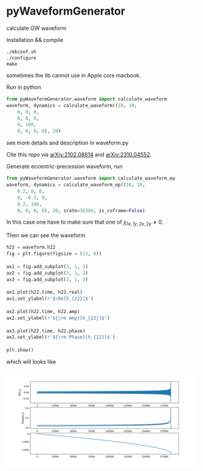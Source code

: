# pyWaveformGenerator
calculate GW waveform

Installation && compile
```
./mkconf.sh
./configure
make
```
sometimes the lib cannot use in Apple core macbook.


Run in python
```python
from pyWaveformGenerator.waveform import calculate_waveform
waveform, dynamics = calculate_waveform((10, 10, 
	0, 0, 0, 
	0, 0, 0, 
	0, 100, 
	0, 0, 0, 0), 20)
```
see more details and description in waveform.py

Cite this repo via [arXiv:2102.08614](https://arxiv.org/abs/2102.08614)  and [arXiv:2310.04552](https://arxiv.org/abs/2310.04552).

Generate eccentric-precession waveform, run

```python
from pyWaveformGenerator.waveform import calculate_waveform_ep
waveform, dynamics = calculate_waveform_ep((10, 10, 
	0.2, 0, 0, 
	0, -0.3, 0, 
	0.2, 100, 
	0, 0, 0, 0), 20, srate=16384, is_coframe=False)
```

In this case one have to make sure that one of $\chi_{1x,1y,2x,2y}\neq0$.

Then we can see the waveform

```Python
h22 = waveform.h22
fig = plt.figure(figsize = (12, 6))

ax1 = fig.add_subplot(3, 1, 1)
ax2 = fig.add_subplot(3, 1, 2)
ax3 = fig.add_subplot(3, 1, 3)

ax1.plot(h22.time, h22.real)
ax1.set_ylabel(r'$\Re[h_{22}]$')

ax2.plot(h22.time, h22.amp)
ax2.set_ylabel(r'${\rm Amp}[h_{22}]$')

ax3.plot(h22.time, h22.phase)
ax2.set_ylabel(r'${\rm Phase}[h_{22}]$')

plt.show()
```

which will looks like

![plot](./tmpfig.jpg)
